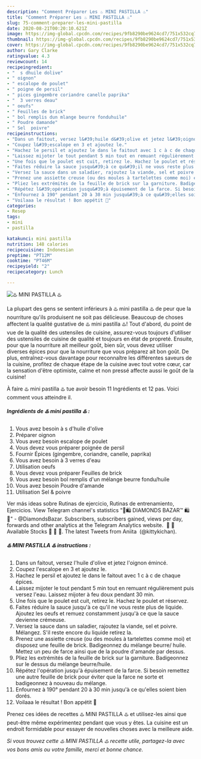 ```yaml
---
description: "Comment Préparer Les ♨️ MINI PASTILLA ♨️"
title: "Comment Préparer Les ♨️ MINI PASTILLA ♨️"
slug: 75-comment-preparer-les-mini-pastilla
date: 2020-08-21T00:20:10.621Z
image: https://img-global.cpcdn.com/recipes/9fb8290be9624cd7/751x532cq70/♨️-mini-pastilla-♨️-photo-principale-de-la-recette.jpg
thumbnail: https://img-global.cpcdn.com/recipes/9fb8290be9624cd7/751x532cq70/♨️-mini-pastilla-♨️-photo-principale-de-la-recette.jpg
cover: https://img-global.cpcdn.com/recipes/9fb8290be9624cd7/751x532cq70/♨️-mini-pastilla-♨️-photo-principale-de-la-recette.jpg
author: Gary Clarke
ratingvalue: 4.3
reviewcount: 14
recipeingredient:
- "  s dhuile dolive"
- " oignon"
- " escalope de poulet"
- " poigne de persil"
- " pices gingembre coriandre canelle paprika"
- "  3 verres deau"
- " oeufs"
- " Feuilles de brick"
- " bol remplis dun mlange beurre fonduhuile"
- " Poudre damande"
- " Sel  poivre"
recipeinstructions:
- "Dans un faitout, versez l&#39;huile d&#39;olive et jetez l&#39;oignon émincé."
- "Coupez l&#39;escalope en 3 et ajoutez le."
- "Hachez le persil et ajoutez le dans le faitout avec 1 c à c de chaque épices."
- "Laissez mijoter le tout pendant 5 min tout en remuant régulièrement puis versez l&#39;eau. Laissez mijoter à feu doux pendant 30 min."
- "Une fois que le poulet est cuit, retirez le. Hachez le poulet et réservez."
- "Faites réduire la sauce jusqu&#39;à ce qu&#39;il ne vous reste plus de liquide. Ajoutez les oeufs et remuez constamment jusqu&#39;à ce que la sauce devienne crémeuse."
- "Versez la sauce dans un saladier, rajoutez la viande, sel et poivre. Mélangez. S&#39;il reste encore du liquide retirez la."
- "Prenez une assiette creuse (ou des moules à tartelettes comme moi) et disposez une feuille de brick. Badigeonnez du mélange beurre/ huile. Mettez un peu de farce ainsi que de la poudre d&#39;amande par dessus."
- "Pliez les extrémités de la feuille de brick sur la garniture. Badigeonnez sur le dessus du mélange beurre/huile."
- "Répétez l&#39;opération jusqu&#39;à épuisement de la farce. Si besoin remettez une autre feuille de brick pour éviter que la farce ne sorte et badigeonnez à nouveau du mélange."
- "Enfournez à 190° pendant 20 à 30 min jusqu&#39;à ce qu&#39;elles soient bien dorés."
- "Voilaaa le résultat ! Bon appétit 🌹"
categories:
- Resep
tags:
- mini
- pastilla

katakunci: mini pastilla 
nutrition: 148 calories
recipecuisine: Indonesian
preptime: "PT12M"
cooktime: "PT46M"
recipeyield: "2"
recipecategory: Lunch

---
```



![♨️ MINI PASTILLA ♨️](https://img-global.cpcdn.com/recipes/9fb8290be9624cd7/751x532cq70/♨️-mini-pastilla-♨️-photo-principale-de-la-recette.jpg)

La plupart des gens se sentent inférieurs à ♨️ mini pastilla ♨️ de peur que la nourriture qu'ils produisent ne soit pas délicieuse. Beaucoup de choses affectent la qualité gustative de ♨️ mini pastilla ♨️! Tout d'abord, du point de vue de la qualité des ustensiles de cuisine, assurez-vous toujours d'utiliser des ustensiles de cuisine de qualité et toujours en état de propreté. Ensuite, pour que la nourriture ait meilleur goût, bien sûr, vous devez utiliser diverses épices pour que la nourriture que vous préparez ait bon goût. De plus, entraînez-vous davantage pour reconnaître les différentes saveurs de la cuisine, profitez de chaque étape de la cuisine avec tout votre cœur, car la sensation d'être optimiste, calme et non pressé affecte aussi le goût de la cuisine!

<!--inarticleads1-->

À faire ♨️ mini pastilla ♨️ tue avoir besoin 11 Ingrédients et 12 pas. Voici comment vous atteindre il.

##### Ingrédients de ♨️ mini pastilla ♨️ :

1. Vous avez besoin  à s d&#39;huile d&#39;olive
1. Préparer  oignon
1. Vous avez besoin  escalope de poulet
1. Vous devez vous préparer  poignée de persil
1. Fournir  Épices (gingembre, coriandre, canelle, paprika)
1. Vous avez besoin  à 3 verres d&#39;eau
1. Utilisation  oeufs
1. Vous devez vous préparer  Feuilles de brick
1. Vous avez besoin  bol remplis d&#39;un mélange beurre fondu/huile
1. Vous avez besoin  Poudre d&#39;amande
1. Utilisation  Sel &amp; poivre


Ver más ideas sobre Rutinas de ejercicio, Rutinas de entrenamiento, Ejercicios. View Telegram channel&#39;s statistics &#34;💎🛍 DIAMONDS BAZAR™️ 🛍💎&#34; - @DiamondsBazar. Subscribers, subscribers gained, views per day, forwards and other analytics at the Telegram Analytics website. ️ 🧡 💛 Available Stocks 💚 💙 💜. The latest Tweets from Aniita ️ (@kittykichan). 

<!--inarticleads2-->

##### ♨️ MINI PASTILLA ♨️ instructions :

1. Dans un faitout, versez l&#39;huile d&#39;olive et jetez l&#39;oignon émincé.
1. Coupez l&#39;escalope en 3 et ajoutez le.
1. Hachez le persil et ajoutez le dans le faitout avec 1 c à c de chaque épices.
1. Laissez mijoter le tout pendant 5 min tout en remuant régulièrement puis versez l&#39;eau. Laissez mijoter à feu doux pendant 30 min.
1. Une fois que le poulet est cuit, retirez le. Hachez le poulet et réservez.
1. Faites réduire la sauce jusqu&#39;à ce qu&#39;il ne vous reste plus de liquide. Ajoutez les oeufs et remuez constamment jusqu&#39;à ce que la sauce devienne crémeuse.
1. Versez la sauce dans un saladier, rajoutez la viande, sel et poivre. Mélangez. S&#39;il reste encore du liquide retirez la.
1. Prenez une assiette creuse (ou des moules à tartelettes comme moi) et disposez une feuille de brick. Badigeonnez du mélange beurre/ huile. Mettez un peu de farce ainsi que de la poudre d&#39;amande par dessus.
1. Pliez les extrémités de la feuille de brick sur la garniture. Badigeonnez sur le dessus du mélange beurre/huile.
1. Répétez l&#39;opération jusqu&#39;à épuisement de la farce. Si besoin remettez une autre feuille de brick pour éviter que la farce ne sorte et badigeonnez à nouveau du mélange.
1. Enfournez à 190° pendant 20 à 30 min jusqu&#39;à ce qu&#39;elles soient bien dorés.
1. Voilaaa le résultat ! Bon appétit 🌹




<!--inarticleads1-->

<p>
Prenez ces idées de recettes ♨️ MINI PASTILLA ♨️ et utilisez-les ainsi que peut-être même expérimentez pendant que vous y êtes. La cuisine est un endroit formidable pour essayer de nouvelles choses avec la meilleure aide.
</p>

<p>
<i>Si vous trouvez cette ♨️ MINI PASTILLA ♨️ recette utile, partagez-la avec vos bons amis ou votre famille, merci et bonne chance.</i>
</p>
